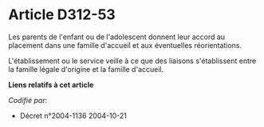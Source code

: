 # Article D312-53

Les parents de l'enfant ou de l'adolescent donnent leur accord au placement dans une famille d'accueil et aux éventuelles
réorientations.

L'établissement ou le service veille à ce que des liaisons s'établissent entre la famille légale d'origine et la famille
d'accueil.

**Liens relatifs à cet article**

_Codifié par_:

  - Décret n°2004-1136 2004-10-21
